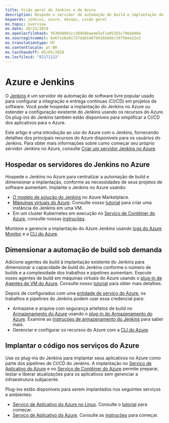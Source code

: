 ```yaml
---
title: Visão geral do Jenkins e do Azure
description: Hospede o servidor de automação de build e implantação do Jenkins no Azure e use os recursos de computação e armazenamento do Azure para estender os pipelines de CI/CD (integração e implantação contínuas).
keywords: jenkins, azure, devops, visão geral
ms.topic: overview
ms.date: 10/23/2019
ms.openlocfilehash: f630dd601cc384588ae4d3af1a051b5c706de0b6
ms.sourcegitcommit: be67ceba91727da014879d16bbbbc19756ee22e2
ms.translationtype: HT
ms.contentlocale: pt-BR
ms.lasthandoff: 05/05/2020
ms.locfileid: "82171122"
---
```

# <a name="azure-and-jenkins"></a>Azure e Jenkins

O [Jenkins](https://jenkins.io/) é um servidor de automação de software livre popular usado para configurar a integração e entrega contínuas (CI/CD) em projetos de software. Você pode hospedar a implantação do Jenkins no Azure ou estender a configuração existente do Jenkins usando os recursos do Azure. Os plug-ins do Jenkins também estão disponíveis para simplificar a CI/CD dos aplicativos para o Azure.

Este artigo é uma introdução ao uso do Azure com o Jenkins, fornecendo detalhes dos principais recursos do Azure disponíveis para os usuários do Jenkins. Para obter mais informações sobre como começar seu próprio servidor Jenkins no Azure, consulte [Criar um servidor Jenkins no Azure](configure-on-linux-vm.md).

## <a name="host-your-jenkins-servers-in-azure"></a>Hospedar os servidores do Jenkins no Azure

Hospede o Jenkins no Azure para centralizar a automação de build e dimensionar a implantação, conforme as necessidades de seus projetos de software aumentam. Implante o Jenkins no Azure usando:
 
- [O modelo de solução do Jenkins](configure-on-linux-vm.md) no Azure Marketplace.
- [Máquinas virtuais do Azure](/azure/virtual-machines/linux/overview). Consulte nosso [tutorial](pipeline-with-github-and-docker.md) para criar uma instância do Jenkins em uma VM.
- Em um cluster Kubernetes em execução no [Serviço de Contêiner do Azure](/azure/container-service/kubernetes/container-service-kubernetes-walkthrough), consulte nossas [instruções](/azure/container-service/kubernetes/container-service-kubernetes-jenkins).

Monitore e gerencie a implantação do Azure Jenkins usando [logs do Azure Monitor](/azure/log-analytics/log-analytics-overview) e a [CLI do Azure](/cli/azure).

## <a name="scale-your-build-automation-on-demand"></a>Dimensionar a automação de build sob demanda

Adicione agentes de build à implantação existente do Jenkins para dimensionar a capacidade de build do Jenkins conforme o número de builds e a complexidade dos trabalhos e pipelines aumentam. Execute esses agentes de build em máquinas virtuais do Azure usando o [plug-in de Agentes de VM do Azure](https://plugins.jenkins.io/azure-vm-agents). Consulte nosso [tutorial](/azure/jenkins/jenkins-azure-vm-agents) para obter mais detalhes.

Depois de configurados com uma [entidade de serviço do Azure](/azure/azure-resource-manager/resource-group-overview), os trabalhos e pipelines do Jenkins podem usar essa credencial para:

- Armazene e arquive com segurança artefatos de build no [Armazenamento do Azure](/azure/storage/common/storage-introduction) usando o [plug-in do Armazenamento do Azure](https://plugins.jenkins.io/windows-azure-storage). Examine as [instruções de armazenamento do Jenkins](azure-storage-blobs-as-build-artifact-repository.md) para saber mais.
- Gerenciar e configurar os recursos do Azure com a [CLI do Azure](/azure/jenkins/deploy-to-azure-app-service-using-azure-cli).

## <a name="deploy-your-code-into-azure-services"></a>Implantar o código nos serviços do Azure

Use os plug-ins do Jenkins para implantar seus aplicativos no Azure como parte dos pipelines de CI/CD do Jenkins. A implantação no [Serviço de Aplicativo do Azure](/azure/app-service/) e no [Serviço de Contêiner do Azure](/azure/container-service/kubernetes/) permite preparar, testar e liberar atualizações para os aplicativos sem gerenciar a infraestrutura subjacente.

 Plug-ins estão disponíveis para serem implantados nos seguintes serviços e ambientes:

- [Serviço de Aplicativo do Azure no Linux](/azure/app-service/containers/app-service-linux-intro). Consulte o [tutorial](deploy-from-github-to-azure-app-service.md) para começar.
- [Serviço de Aplicativo do Azure](/azure/app-service/overview). Consulte as [instruções](deploy-to-azure-app-service-using-plugin.md) para começar.